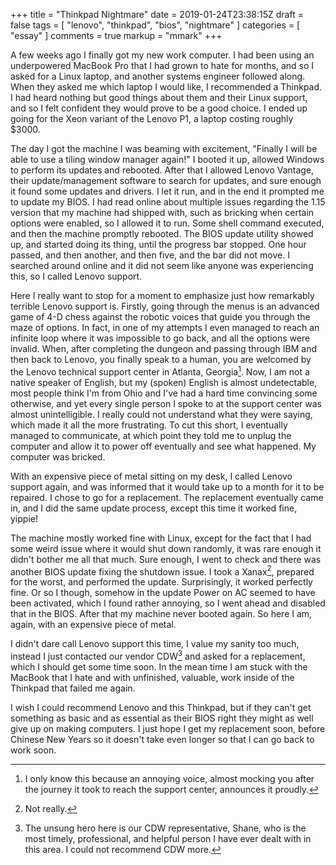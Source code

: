 +++
title = "Thinkpad Nightmare"
date = 2019-01-24T23:38:15Z
draft = false
tags = [ "lenovo", "thinkpad", "bios", "nightmare" ]
categories = [ "essay" ]
comments = true
markup = "mmark"
+++

A few weeks ago I finally got my new work computer. I had been using an
underpowered MacBook Pro that I had grown to hate for months, and so I asked for
a Linux laptop, and another systems engineer followed along. When they asked me
which laptop I would like, I recommended a Thinkpad. I had heard nothing but
good things about them and their Linux support, and so I felt confident they
would prove to be a good choice. I ended up going for the Xeon variant of the
Lenovo P1, a laptop costing roughly $3000.

The day I got the machine I was beaming with excitement, "Finally I will be able
to use a tiling window manager again!" I booted it up, allowed Windows to
perform its updates and rebooted. After that I allowed Lenovo Vantage, their
update/management software to search for updates, and sure enough it found some
updates and drivers. I let it run, and in the end it prompted me to update my
BIOS. I had read online about multiple issues regarding the 1.15 version that my
machine had shipped with, such as bricking when certain options were enabled, so
I allowed it to run. Some shell command executed, and then the machine promptly
rebooted. The BIOS update utility showed up, and started doing its thing, until
the progress bar stopped. One hour passed, and then another, and then five, and
the bar did not move. I searched around online and it did not seem like anyone
was experiencing this, so I called Lenovo support.

Here I really want to stop for a moment to emphasize just how remarkably
terrible Lenovo support is. Firstly, going through the menus is an advanced game
of 4-D chess against the robotic voices that guide you through the maze of
options. In fact, in one of my attempts I even managed to reach an infinite loop
where it was impossible to go back, and all the options were invalid. When,
after completing the dungeon and passing through IBM and then back to Lenovo,
you finally speak to a human, you are welcomed by the Lenovo technical support
center in Atlanta, Georgia[^1]. Now, I am not a native speaker of English, but
my (spoken) English is almost undetectable, most people think I'm from Ohio and
I've had a hard time convincing some otherwise, and yet every single person I
spoke to at the support center was almost unintelligible. I really could not
understand what they were saying, which made it all the more frustrating. To cut
this short, I eventually managed to communicate, at which point they told me to
unplug the computer and allow it to power off eventually and see what happened.
My computer was bricked.

With an expensive piece of metal sitting on my desk, I called Lenovo support
again, and was informed that it would take up to a month for it to be repaired.
I chose to go for a replacement. The replacement eventually came in, and I did
the same update process, except this time it worked fine, yippie!

The machine mostly worked fine with Linux, except for the fact that I had some
weird issue where it would shut down randomly, it was rare enough it didn't
bother me all that much. Sure enough, I went to check and there was another BIOS
update fixing the shutdown issue. I took a Xanax[^2], prepared for the worst,
and performed the update. Surprisingly, it worked perfectly fine. Or so I
though, somehow in the update Power on AC seemed to have been activated, which I
found rather annoying, so I went ahead and disabled that in the BIOS. After that
my machine never booted again. So here I am, again, with an expensive piece of
metal.

I didn't dare call Lenovo support this time, I value my sanity too much, instead
I just contacted our vendor CDW[^3] and asked for a replacement, which I should get
some time soon. In the mean time I am stuck with the MacBook that I hate and
with unfinished, valuable, work inside of the Thinkpad that failed me again.

I wish I could recommend Lenovo and this Thinkpad, but if they can't get
something as basic and as essential as their BIOS right they might as well give
up on making computers. I just hope I get my replacement soon, before Chinese
New Years so it doesn't take even longer so that I can go back to work soon.

[^1]: I only know this because an annoying voice, almost mocking you after the
    journey it took to reach the support center, announces it proudly.

[^2]: Not really.

[^3]: The unsung hero here is our CDW representative, Shane, who is the most
    timely, professional, and helpful person I have ever dealt with in this area.
    I could not recommend CDW more.
